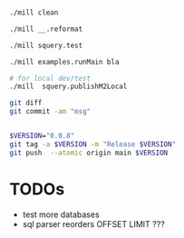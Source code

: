 


```sh


./mill clean

./mill __.reformat

./mill squery.test

./mill examples.runMain bla

# for local dev/test
./mill  squery.publishM2Local

git diff
git commit -am "msg"


$VERSION="0.0.8"
git tag -a $VERSION -m "Release $VERSION"
git push  --atomic origin main $VERSION


```

# TODOs

- test more databases
- sql parser reorders OFFSET LIMIT ???
